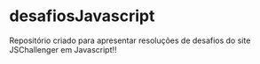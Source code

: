 # desafiosJavascript

Repositório criado para apresentar resoluções de desafios do site JSChallenger em Javascript!!

